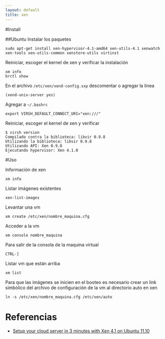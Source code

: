 ```yaml
---
layout: default
title: xen
---
```

#Install

##Ubuntu
Instalar los paquetes

    sudo apt-get install xen-hypervisor-4.1-amd64 xen-utils-4.1 xenwatch xen-tools xen-utils-common xenstore-utils virtinst

Reiniciar, escoger el kernel de xen y verificar la instalación

    xm info
    brctl show

En el archivo `/etc/xen/xend-config.sxp` descomentar o agregar la linea

    (xend-unix-server yes)

Agregar a `~/.bashrc`

    export VIRSH_DEFAULT_CONNECT_URI="xen:///"

Reiniciar, escoger el kernel de xen y verificar

    $ virsh version
    Compilado contra la biblioteca: libvir 0.9.8
    Utilizando la biblioteca: libvir 0.9.8
    Utilizando API: Xen 0.9.8
    Ejecutando hypervisor: Xen 4.1.0

#Uso

Información de xen

    xm info

Listar imágenes existentes

    xen-list-images

Levantar una vm

    xm create /etc/xen/nombre_maquina.cfg

Acceder a la vm

    xm console nombre_maquina

Para salir de la consola de la maquina virtual

    CTRL-]

Listar vm que están arriba

    xm list

Para que las imágenes se inicien en el booteo es necesario crear un link simbólico del archivo de configuración de la vm al directorio auto en xen

    ln -s /etc/xen/nombre_maquina.cfg /etc/xen/auto

# Referencias

* [Setup your cloud server in 3 minutes with Xen 4.1 on Ubuntu 11.10](http://www.beyondlinux.com/2011/11/02/install-xen-4-1-and-setup-your-cloud-os-on-ubuntu-11-10/)
